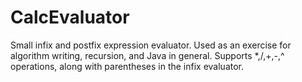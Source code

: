 # CalcEvaluator

Small infix and postfix expression evaluator. Used as an exercise for algorithm writing, recursion, and Java in general.
Supports *,/,+,-,^ operations, along with parentheses in the infix evaluator.
